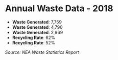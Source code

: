 # Annual Waste Data - 2018

- **Waste Generated**: 7,759
- **Waste Generated**: 4,790
- **Waste Generated**: 2,969
- **Recycling Rate**: 62%
- **Recycling Rate**: 52%

*Source: NEA Waste Statistics Report*
